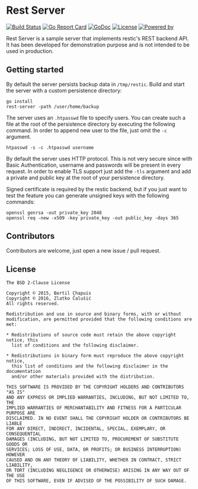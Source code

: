# Rest Server

[![Build Status](https://travis-ci.org/restic/rest-server.svg?branch=master)](https://travis-ci.org/restic/rest-server)
[![Go Report Card](https://goreportcard.com/badge/github.com/restic/rest-server)](https://goreportcard.com/report/github.com/restic/rest-server)
[![GoDoc](https://godoc.org/github.com/restic/rest-server?status.svg)](https://godoc.org/github.com/restic/rest-server)
[![License](https://img.shields.io/badge/license-BSD%20%282--Clause%29-003262.svg?maxAge=2592000)](https://github.com/restic/rest-server/blob/master/LICENSE)
[![Powered by](https://img.shields.io/badge/powered_by-Go-5272b4.svg?maxAge=2592000)](https://golang.org/)

Rest Server is a sample server that implements restic's REST backend API. It has been developed for demonstration
purpose and is not intended to be used in production.

## Getting started

By default the server persists backup data in `/tmp/restic`. Build and start the server with a custom persistence
directory:

```
go install
rest-server -path /user/home/backup
```

The server uses an `.htpasswd` file to specify users. You can create such a file at the root of the persistence
directory by executing the following command. In order to append new user to the file, just omit the `-c` argument.

```
htpasswd -s -c .htpasswd username
```

By default the server uses HTTP protocol. This is not very secure since with Basic Authentication, username and
passwords will be present in every request. In order to enable TLS support just add the `-tls` argument and add a
private and public key at the root of your persistence directory.

Signed certificate is required by the restic backend, but if you just want to test the feature you can generate unsigned
keys with the following commands:

```
openssl genrsa -out private_key 2048
openssl req -new -x509 -key private_key -out public_key -days 365
```
## Contributors

Contributors are welcome, just open a new issue / pull request.

## License

```
The BSD 2-Clause License

Copyright © 2015, Bertil Chapuis
Copyright © 2016, Zlatko Čalušić
All rights reserved.

Redistribution and use in source and binary forms, with or without
modification, are permitted provided that the following conditions are met:

* Redistributions of source code must retain the above copyright notice, this
  list of conditions and the following disclaimer.

* Redistributions in binary form must reproduce the above copyright notice,
  this list of conditions and the following disclaimer in the documentation
  and/or other materials provided with the distribution.

THIS SOFTWARE IS PROVIDED BY THE COPYRIGHT HOLDERS AND CONTRIBUTORS "AS IS"
AND ANY EXPRESS OR IMPLIED WARRANTIES, INCLUDING, BUT NOT LIMITED TO, THE
IMPLIED WARRANTIES OF MERCHANTABILITY AND FITNESS FOR A PARTICULAR PURPOSE ARE
DISCLAIMED. IN NO EVENT SHALL THE COPYRIGHT HOLDER OR CONTRIBUTORS BE LIABLE
FOR ANY DIRECT, INDIRECT, INCIDENTAL, SPECIAL, EXEMPLARY, OR CONSEQUENTIAL
DAMAGES (INCLUDING, BUT NOT LIMITED TO, PROCUREMENT OF SUBSTITUTE GOODS OR
SERVICES; LOSS OF USE, DATA, OR PROFITS; OR BUSINESS INTERRUPTION) HOWEVER
CAUSED AND ON ANY THEORY OF LIABILITY, WHETHER IN CONTRACT, STRICT LIABILITY,
OR TORT (INCLUDING NEGLIGENCE OR OTHERWISE) ARISING IN ANY WAY OUT OF THE USE
OF THIS SOFTWARE, EVEN IF ADVISED OF THE POSSIBILITY OF SUCH DAMAGE.
```
